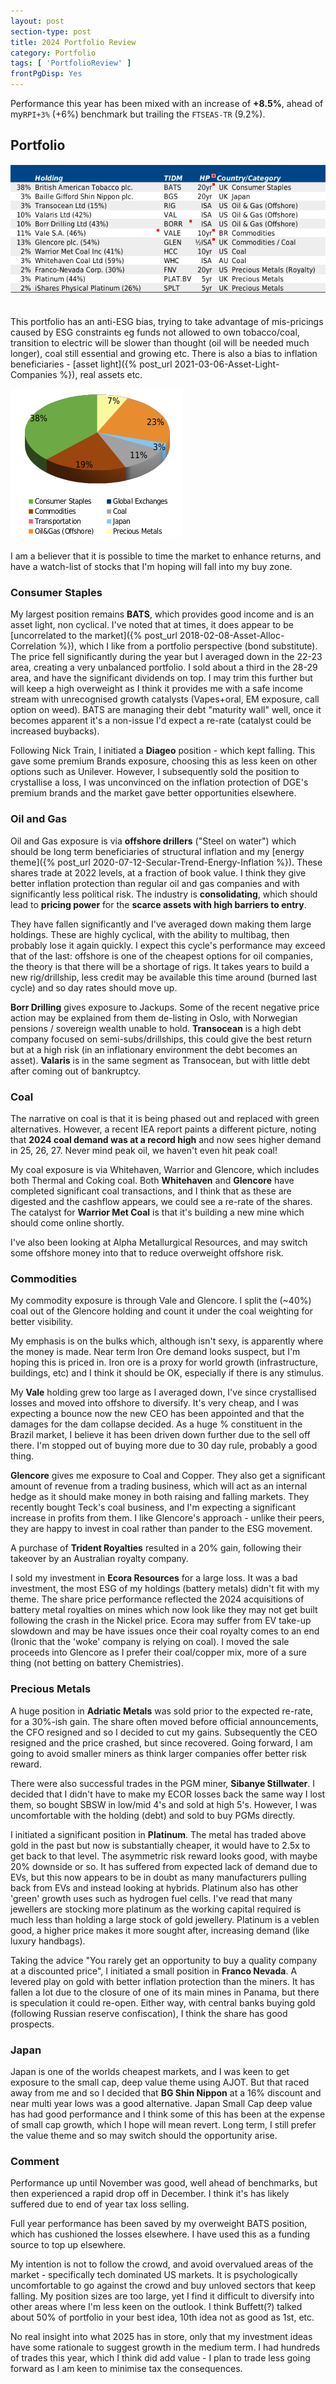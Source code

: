 ```yaml
---
layout: post
section-type: post
title: 2024 Portfolio Review
category: Portfolio
tags: [ 'PortfolioReview' ]
frontPgDisp: Yes
---
```



Performance this year has been mixed with an increase of **+8.5%**, ahead of my`RPI+3%` (+6%) benchmark but trailing the `FTSEAS-TR` 
(9.2%).    


## Portfolio

<img style="border: 0 ; padding-bottom: 20px" src="/img/2024/2024_Holdings.png" />

This portfolio has an anti-ESG bias, trying to take advantage of mis-pricings caused by ESG constraints eg funds 
not allowed to own tobacco/coal, transition to electric will be slower than thought (oil will be needed much longer), 
coal still essential and growing etc. There is also a bias to inflation beneficiaries - 
[asset light]({% post_url 2021-03-06-Asset-Light-Companies %}), real assets etc. 

<img style="border: 0 ; padding-bottom: 5px" src="/img/2024/2024_Holdings2.png" />

I am a believer that it is possible to time the market to enhance returns, and have a watch-list of stocks that I'm hoping 
will fall into my buy zone.  


### Consumer Staples

My largest position remains **BATS**, which provides good income and is an asset light, non cyclical.  I've noted that at times, 
it does appear to be [uncorrelated to the market]({% post_url 2018-02-08-Asset-Alloc-Correlation %}), which I like from a portfolio 
perspective (bond substitute).  The price fell significantly during the year but I averaged down in the 22-23 area, creating a very 
unbalanced portfolio.  I sold about a third in the 28-29 area, and have the significant dividends on top.  I may trim this further 
but will keep a high overweight as I think it provides me with a safe income stream with unrecognised growth catalysts (Vapes+oral, 
EM exposure, call option on weed).  BATS are managing their debt "maturity wall" well, once it becomes apparent it's a non-issue 
I'd expect a re-rate (catalyst could be increased buybacks).

Following Nick Train, I initiated a **Diageo** position - which kept falling.  This gave some premium Brands exposure, choosing this as 
less keen on other options such as Unilever.  However, I subsequently sold the position to crystallise a loss, I was unconvinced 
on the inflation protection of DGE's premium brands and the market gave better opportunities elsewhere.


### Oil and Gas

Oil and Gas exposure is via **offshore drillers** ("Steel on water") which should be long term beneficiaries of structural inflation 
and my [energy theme]({% post_url 2020-07-12-Secular-Trend-Energy-Inflation %}).  These shares trade at 2022 levels, at a fraction of 
book value.   I think they give better inflation protection than regular oil and gas companies and with significantly less political 
risk.  The industry is **consolidating**, which should lead to **pricing power** for the **scarce assets with high barriers to entry**. 

They have fallen significantly and I've averaged down making them large holdings.  These are highly cyclical, with the ability 
to multibag, then probably lose it again quickly.  I expect this cycle's performance may exceed that of the last: offshore is 
one of the cheapest options for oil companies, the theory is that there will be a shortage of rigs.  It takes years to build a new 
rig/drillship,  less credit may be available this time around (burned last cycle) and so day rates should move up.

**Borr Drilling** gives exposure to Jackups.  Some of the recent negative price action may be explained from them de-listing in Oslo, with 
Norwegian pensions / sovereign wealth unable to hold.  **Transocean** is a high debt company focused on semi-subs/drillships, this could 
give the best return but at a high risk (in an inflationary environment the debt becomes an asset).  **Valaris** is in the same segment 
as Transocean, but with little debt after coming out of bankruptcy. 


### Coal

The narrative on coal is that it is being phased out and replaced with green alternatives.  However, a recent IEA report paints a 
different picture, noting that **2024 coal demand was at a record high** and now sees higher demand in 25, 26, 27.  Never mind peak oil, 
we haven't even hit peak coal!

My coal exposure is via Whitehaven, Warrior and Glencore, which includes both Thermal and Coking coal.  Both **Whitehaven** and **Glencore** 
have completed significant coal transactions, and I think that as these are digested and the cashflow appears, we could see a re-rate 
of the shares.  The catalyst for **Warrior Met Coal** is that it's building a new mine which should come online shortly.

I've also been looking at Alpha Metallurgical Resources, and may switch some offshore money into that to reduce overweight offshore risk.



### Commodities
My commodity exposure is through Vale and Glencore.  I split the (~40%) coal out of the Glencore holding and count it under the coal 
weighting for better visibility.  

My emphasis is on the bulks which, although isn't sexy, is apparently where the money is made.  Near term Iron Ore demand looks suspect, 
but I'm hoping this is priced in.  Iron ore is a proxy for world growth (infrastructure, buildings, etc) and I think it should be OK, 
especially if there is any stimulus. 

My **Vale** holding grew too large as I averaged down, I've since crystallised losses and moved into offshore to diversify.  It's very cheap, 
and I was expecting a bounce now the new CEO has been appointed and that the damages for the dam collapse decided.  As a huge % constituent 
in the Brazil market, I believe it has been driven down further due to the sell off there.  I'm stopped out of buying more due to 30 day rule, 
probably a good thing.

**Glencore** gives me exposure to Coal and Copper.   They also get a significant amount of revenue from a trading business, which will act as an 
internal hedge as it should make money in both raising and falling markets.  They recently bought Teck's coal business, and I'm expecting a 
significant increase in profits from them.  I like Glencore's approach - unlike their peers, they are happy to invest in coal rather than 
pander to the ESG movement.

A purchase of **Trident Royalties** resulted in a 20% gain, following their takeover by an Australian royalty company.

I sold my investment in **Ecora Resources** for a large loss. It was a bad investment, the most ESG of my holdings (battery metals) didn't fit 
with my theme.  The share price performance reflected the 2024 acquisitions of battery metal royalties on mines which now look like they 
may not get built following the crash in the Nickel price. Ecora may suffer from EV take-up slowdown and may be have issues once their coal 
royalty comes to an end (Ironic that the 'woke' company is relying on coal).  I moved the sale proceeds into Glencore as I prefer their 
coal/copper mix, more of a sure thing (not betting on battery Chemistries).


### Precious Metals
A huge position in **Adriatic Metals** was sold prior to the expected re-rate, for a 30%-ish gain.   The share often moved before official 
announcements, the CFO resigned and so I decided to cut my gains.  Subsequently the CEO resigned and the price crashed, but since 
recovered.  Going forward, I am going to avoid smaller miners as think larger companies offer better risk reward.

There were also successful trades in the PGM miner, **Sibanye Stillwater**.  I decided that I didn't have to make my ECOR losses back the same way 
I lost them, so bought SBSW in low/mid 4's and sold at high 5's.  However, I was uncomfortable with the holding (debt) and sold to buy PGMs directly.

I initiated a significant position in **Platinum**.  The metal has traded above gold in the past but now is substantially cheaper, it would have to 
2.5x to get back to that level.  The asymmetric risk reward looks good, with maybe 20% downside or so.  It has suffered from 
expected lack of demand due to EVs, but this now appears to be in doubt as many manufacturers pulling back from EVs and instead looking at 
hybrids.  Platinum also has other 'green' growth uses such as hydrogen fuel cells.  I've read that many jewellers are stocking more platinum 
as the working capital required is much less than holding a large stock of gold jewellery.  Platinum is a veblen good, a higher price makes 
it more sought after, increasing demand (like luxury handbags).

Taking the advice "You rarely get an opportunity to buy a quality company at a discounted price", I initiated a small position in **Franco 
Nevada**.  A levered play on gold with better inflation protection than the miners.  It has fallen a lot due to the closure of one of its 
main mines in Panama, but there is speculation it could re-open.    Either way, with central banks buying gold (following Russian reserve 
confiscation), I think the share has good prospects.


### Japan
Japan is one of the worlds cheapest markets, and I was keen to get exposure to the small cap, deep value theme using AJOT.  But that raced away 
from me and so I decided that **BG Shin Nippon** at a 16% discount and near multi year lows was a good alternative.  Japan Small Cap deep value has had 
good performance and I think some of this has been at the expense of small cap growth, which I hope will mean revert.  Long term, I still prefer the 
value theme and so may switch should the opportunity arise.


### Comment

Performance up until November was good, well ahead of benchmarks, but then experienced a rapid drop off in December.  I think it's has likely suffered due 
to end of year tax loss selling.

Full year performance has been saved by my overweight BATS position, which has cushioned the losses elsewhere.  I have used this as a funding 
source to top up elsewhere.

My intention is not to follow the crowd, and avoid overvalued areas of the market - specifically tech dominated US markets.  It is psychologically 
uncomfortable to go against the crowd and buy unloved sectors that keep falling.  My position sizes are too large, yet I find it difficult to diversify 
into other areas where I'm less keen on the outlook.  I think Buffett(?) talked about 50% of portfolio in your best idea, 10th idea not as good as 1st, etc.

No real insight into what 2025 has in store, only that my investment ideas have some rationale to suggest growth in the medium term.  I had hundreds 
of trades this year, which I think did add value - I plan to trade less going forward as I am keen to minimise tax the consequences.


